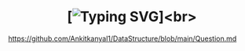 # <h1 align="center"/>[![Typing SVG](https://readme-typing-svg.herokuapp.com?size=25&duration=3000&color=20D2D6&multiline=true&height=100&lines=All+Questions+Which+I+Have+%F0%9F%98%81;DoneSoFar!)]<br>
https://github.com/Ankitkanyal1/DataStructure/blob/main/Question.md <br>
